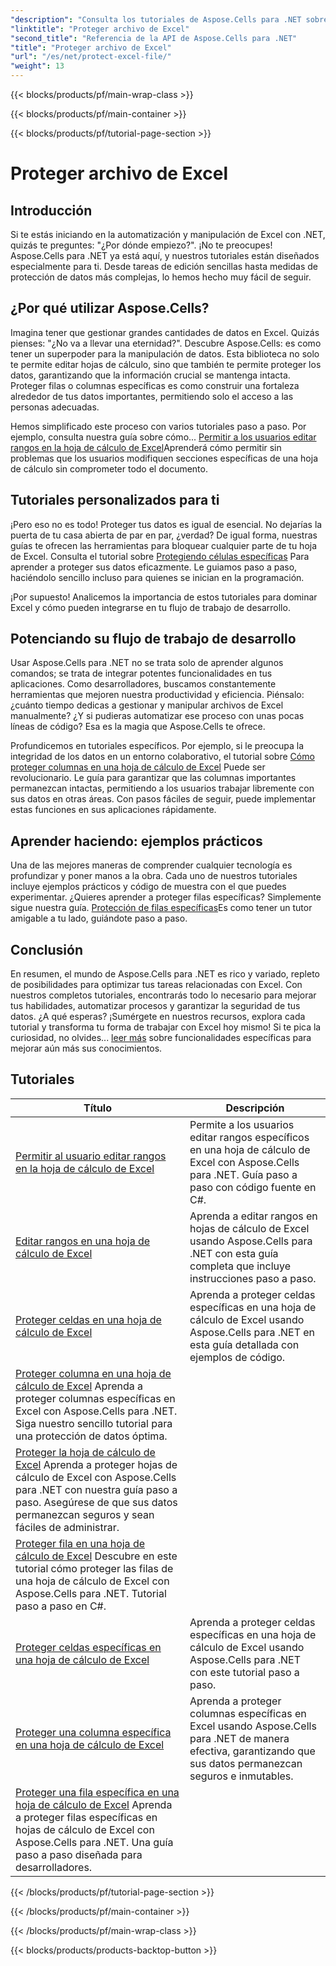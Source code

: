 ```yaml
---
"description": "Consulta los tutoriales de Aspose.Cells para .NET sobre cómo proteger archivos de Excel. Aprende a proteger tus datos confidenciales con C#."
"linktitle": "Proteger archivo de Excel"
"second_title": "Referencia de la API de Aspose.Cells para .NET"
"title": "Proteger archivo de Excel"
"url": "/es/net/protect-excel-file/"
"weight": 13
---
```


{{< blocks/products/pf/main-wrap-class >}}

{{< blocks/products/pf/main-container >}}

{{< blocks/products/pf/tutorial-page-section >}}

# Proteger archivo de Excel

## Introducción

Si te estás iniciando en la automatización y manipulación de Excel con .NET, quizás te preguntes: "¿Por dónde empiezo?". ¡No te preocupes! Aspose.Cells para .NET ya está aquí, y nuestros tutoriales están diseñados especialmente para ti. Desde tareas de edición sencillas hasta medidas de protección de datos más complejas, lo hemos hecho muy fácil de seguir.

## ¿Por qué utilizar Aspose.Cells?

Imagina tener que gestionar grandes cantidades de datos en Excel. Quizás pienses: "¿No va a llevar una eternidad?". Descubre Aspose.Cells: es como tener un superpoder para la manipulación de datos. Esta biblioteca no solo te permite editar hojas de cálculo, sino que también te permite proteger los datos, garantizando que la información crucial se mantenga intacta. Proteger filas o columnas específicas es como construir una fortaleza alrededor de tus datos importantes, permitiendo solo el acceso a las personas adecuadas. 

Hemos simplificado este proceso con varios tutoriales paso a paso. Por ejemplo, consulta nuestra guía sobre cómo... [Permitir a los usuarios editar rangos en la hoja de cálculo de Excel](./allow-user-to-edit-ranges-in-excel-worksheet/)Aprenderá cómo permitir sin problemas que los usuarios modifiquen secciones específicas de una hoja de cálculo sin comprometer todo el documento. 

## Tutoriales personalizados para ti

¡Pero eso no es todo! Proteger tus datos es igual de esencial. No dejarías la puerta de tu casa abierta de par en par, ¿verdad? De igual forma, nuestras guías te ofrecen las herramientas para bloquear cualquier parte de tu hoja de Excel. Consulta el tutorial sobre [Protegiendo células específicas](./protect-specific-cells-in-a-excel-worksheet/) Para aprender a proteger sus datos eficazmente. Le guiamos paso a paso, haciéndolo sencillo incluso para quienes se inician en la programación.

¡Por supuesto! Analicemos la importancia de estos tutoriales para dominar Excel y cómo pueden integrarse en tu flujo de trabajo de desarrollo.

## Potenciando su flujo de trabajo de desarrollo 

Usar Aspose.Cells para .NET no se trata solo de aprender algunos comandos; se trata de integrar potentes funcionalidades en tus aplicaciones. Como desarrolladores, buscamos constantemente herramientas que mejoren nuestra productividad y eficiencia. Piénsalo: ¿cuánto tiempo dedicas a gestionar y manipular archivos de Excel manualmente? ¿Y si pudieras automatizar ese proceso con unas pocas líneas de código? Esa es la magia que Aspose.Cells te ofrece.

Profundicemos en tutoriales específicos. Por ejemplo, si le preocupa la integridad de los datos en un entorno colaborativo, el tutorial sobre [Cómo proteger columnas en una hoja de cálculo de Excel](./protect-column-in-excel-worksheet/) Puede ser revolucionario. Le guía para garantizar que las columnas importantes permanezcan intactas, permitiendo a los usuarios trabajar libremente con sus datos en otras áreas. Con pasos fáciles de seguir, puede implementar estas funciones en sus aplicaciones rápidamente.

## Aprender haciendo: ejemplos prácticos 

Una de las mejores maneras de comprender cualquier tecnología es profundizar y poner manos a la obra. Cada uno de nuestros tutoriales incluye ejemplos prácticos y código de muestra con el que puedes experimentar. ¿Quieres aprender a proteger filas específicas? Simplemente sigue nuestra guía. [Protección de filas específicas](./protect-specific-row-in-excel-worksheet/)Es como tener un tutor amigable a tu lado, guiándote paso a paso. 

## Conclusión

En resumen, el mundo de Aspose.Cells para .NET es rico y variado, repleto de posibilidades para optimizar tus tareas relacionadas con Excel. Con nuestros completos tutoriales, encontrarás todo lo necesario para mejorar tus habilidades, automatizar procesos y garantizar la seguridad de tus datos. ¿A qué esperas? ¡Sumérgete en nuestros recursos, explora cada tutorial y transforma tu forma de trabajar con Excel hoy mismo! Si te pica la curiosidad, no olvides... [leer más](./protect-excel-worksheet/) sobre funcionalidades específicas para mejorar aún más sus conocimientos.



## Tutoriales 
| Título | Descripción |
| --- | --- |
| [Permitir al usuario editar rangos en la hoja de cálculo de Excel](./allow-user-to-edit-ranges-in-excel-worksheet/) | Permite a los usuarios editar rangos específicos en una hoja de cálculo de Excel con Aspose.Cells para .NET. Guía paso a paso con código fuente en C#. |  
| [Editar rangos en una hoja de cálculo de Excel](./edit-ranges-in-excel-worksheet/) | Aprenda a editar rangos en hojas de cálculo de Excel usando Aspose.Cells para .NET con esta guía completa que incluye instrucciones paso a paso. |  
| [Proteger celdas en una hoja de cálculo de Excel](./protect-cells-in-excel-worksheet/) | Aprenda a proteger celdas específicas en una hoja de cálculo de Excel usando Aspose.Cells para .NET en esta guía detallada con ejemplos de código. |  
| [Proteger columna en una hoja de cálculo de Excel](./protect-column-in-excel-worksheet/) Aprenda a proteger columnas específicas en Excel con Aspose.Cells para .NET. Siga nuestro sencillo tutorial para una protección de datos óptima.  
| [Proteger la hoja de cálculo de Excel](./protect-excel-worksheet/) Aprenda a proteger hojas de cálculo de Excel con Aspose.Cells para .NET con nuestra guía paso a paso. Asegúrese de que sus datos permanezcan seguros y sean fáciles de administrar.  
| [Proteger fila en una hoja de cálculo de Excel](./protect-row-in-excel-worksheet/) Descubre en este tutorial cómo proteger las filas de una hoja de cálculo de Excel con Aspose.Cells para .NET. Tutorial paso a paso en C#.  
| [Proteger celdas específicas en una hoja de cálculo de Excel](./protect-specific-cells-in-a-excel-worksheet/) | Aprenda a proteger celdas específicas en una hoja de cálculo de Excel usando Aspose.Cells para .NET con este tutorial paso a paso. |  
| [Proteger una columna específica en una hoja de cálculo de Excel](./protect-specific-column-in-excel-worksheet/) | Aprenda a proteger columnas específicas en Excel usando Aspose.Cells para .NET de manera efectiva, garantizando que sus datos permanezcan seguros e inmutables. |  
| [Proteger una fila específica en una hoja de cálculo de Excel](./protect-specific-row-in-excel-worksheet/) Aprenda a proteger filas específicas en hojas de cálculo de Excel con Aspose.Cells para .NET. Una guía paso a paso diseñada para desarrolladores.  

{{< /blocks/products/pf/tutorial-page-section >}}

{{< /blocks/products/pf/main-container >}}

{{< /blocks/products/pf/main-wrap-class >}}

{{< blocks/products/products-backtop-button >}}